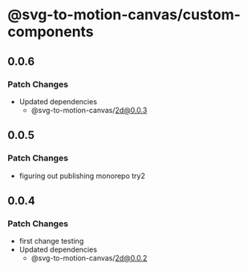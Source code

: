 # @svg-to-motion-canvas/custom-components

## 0.0.6

### Patch Changes

- Updated dependencies
  - @svg-to-motion-canvas/2d@0.0.3

## 0.0.5

### Patch Changes

- figuring out publishing monorepo try2

## 0.0.4

### Patch Changes

- first change testing
- Updated dependencies
  - @svg-to-motion-canvas/2d@0.0.2
